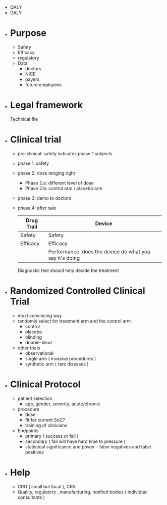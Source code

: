 - QALY
- DALY
- # Purpose
	- Safety
	- Efficacy
	- regulatory
	- Data
		- doctors
		- NICE
		- payers
		- future employees
- # Legal framework
  Technical file
- # Clinical trial
	- pre-clinical: safety indicates phase 1 subjects
	- phase 1: safety
	- phase 2: dose ranging right
		- Phase 2.a: different level of dose
		- Phase 2.b: control arm / placebo arm
	- phase 3: demo to doctors
	- phase 4: after sale
	  
	  | Drug Trail | Device                                                  |
	  | ---------- | ------------------------------------------------------- |
	  | Safety     | Safety                                                  |
	  | Efficacy   | Efficacy                                                |
	  |            | Performance: does the device do what you say it's doing |
	  
	  Diagnostic test should help decide the treatment
- # Randomized Controlled Clinical Trial
	- most convincing way
	- randomly select for treatment arm and the control arm
		- control
		- placebo
		- blinding
		- double-blind
	- other trials
		- observational
		- single arm ( invasive procedures )
		- synthetic arm ( rare diseases )
- # Clinical Protocol
	- patient selection
		- age, gender, severity, acute/chronic
	- procedure
		- dose
		- fit for current SoC?
		- training of clinicians
	- Endpoints
		- primary ( success or fail )
		- secondary ( fail will have hard time to pressure )
		- statistical significance and power - false negatives and false positives
- # Help
	- CRO ( small but local ), CRA
	- Quality, regulatory , manufacturing, notified bodies ( individual consultants )